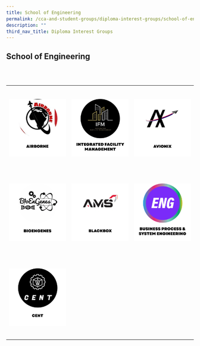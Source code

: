 ```yaml
---
title: School of Engineering
permalink: /cca-and-student-groups/diploma-interest-groups/school-of-engineering/
description: ""
third_nav_title: Diploma Interest Groups
---
```

## School of Engineering

<div>
&nbsp;&nbsp;&nbsp; 
&nbsp;&nbsp;&nbsp;&nbsp;&nbsp;&nbsp;&nbsp; 
&nbsp;&nbsp;&nbsp;&nbsp;&nbsp;&nbsp;&nbsp;&nbsp;&nbsp;&nbsp;&nbsp; 
&nbsp;&nbsp;&nbsp;&nbsp;&nbsp;&nbsp;&nbsp;&nbsp;&nbsp;&nbsp;&nbsp; 
&nbsp;&nbsp;&nbsp;&nbsp;&nbsp;&nbsp;&nbsp;&nbsp;&nbsp;&nbsp;&nbsp; 
&nbsp;&nbsp;&nbsp;&nbsp;&nbsp;&nbsp; &nbsp;
&nbsp;&nbsp;&nbsp;&nbsp;&nbsp;&nbsp;&nbsp; 
&nbsp; &nbsp;&nbsp;&nbsp;&nbsp;&nbsp;&nbsp;&nbsp;&nbsp;&nbsp;&nbsp;
&nbsp;&nbsp;&nbsp;&nbsp;&nbsp;&nbsp;&nbsp;&nbsp;&nbsp;&nbsp;&nbsp; 
&nbsp;&nbsp;&nbsp;&nbsp;&nbsp;&nbsp;&nbsp;&nbsp;&nbsp;&nbsp; &nbsp;
&nbsp;&nbsp;&nbsp;&nbsp;&nbsp;&nbsp;&nbsp; 
&nbsp;&nbsp;&nbsp;&nbsp;&nbsp;&nbsp;&nbsp; 
&nbsp; &nbsp;&nbsp;&nbsp;&nbsp;&nbsp;&nbsp;&nbsp;&nbsp;&nbsp;&nbsp;
&nbsp;&nbsp;&nbsp;&nbsp;&nbsp;&nbsp;&nbsp;&nbsp;&nbsp;&nbsp;&nbsp; 
&nbsp;&nbsp;&nbsp;&nbsp;&nbsp;&nbsp;&nbsp;&nbsp;&nbsp;&nbsp;&nbsp; 
&nbsp;&nbsp;&nbsp;&nbsp;&nbsp;&nbsp;&nbsp; 
&nbsp;&nbsp;&nbsp; <table><tbody><tr><td style="max-width:33%; vertical-align:bottom; border:none"><br>
&nbsp;&nbsp;&nbsp;&nbsp;&nbsp;&nbsp;&nbsp;&nbsp;&nbsp;&nbsp;&nbsp;&nbsp;&nbsp;&nbsp;&nbsp; <a href="https://www.instagram.com/tp_airborne/" style="text-decoration: none">
&nbsp;&nbsp;&nbsp;&nbsp;&nbsp;&nbsp;&nbsp;&nbsp;&nbsp;&nbsp;&nbsp;&nbsp;&nbsp;&nbsp;&nbsp;&nbsp;&nbsp;&nbsp;&nbsp; <img src="/images/ENG/AIRBORNE_button-01.png" style="display:block;margin-left:auto;margin-right:auto;" alt="Airborne Group (AEG)">
&nbsp;&nbsp;&nbsp;&nbsp;&nbsp;&nbsp;&nbsp;&nbsp;&nbsp;&nbsp;&nbsp;&nbsp;&nbsp;&nbsp;&nbsp;&nbsp;&nbsp;&nbsp;&nbsp; 
&nbsp;&nbsp;&nbsp;&nbsp;&nbsp;&nbsp;&nbsp;&nbsp;&nbsp;&nbsp;&nbsp;&nbsp;&nbsp;&nbsp;&nbsp; </a>
&nbsp;&nbsp;&nbsp;&nbsp;&nbsp;&nbsp;&nbsp;&nbsp;&nbsp;&nbsp;&nbsp; </td><td style="max-width:33%; vertical-align:bottom; border:none"><br>
&nbsp;&nbsp;&nbsp;&nbsp;&nbsp;&nbsp;&nbsp;&nbsp; &nbsp;&nbsp;&nbsp;&nbsp;&nbsp;&nbsp;&nbsp;<a href="https://www.instagram.com/ifmclub/" style="text-decoration: none">
&nbsp;&nbsp;&nbsp;&nbsp;&nbsp;&nbsp;&nbsp;&nbsp;&nbsp;&nbsp;&nbsp;&nbsp;&nbsp;&nbsp;&nbsp;&nbsp;&nbsp;&nbsp;&nbsp; <img src="/images/ENG/IFM_button-01.png" style="display:block;margin-left:auto;margin-right:auto;" alt="Integrated Facility Management (IFM)">
&nbsp;&nbsp;&nbsp;&nbsp;&nbsp;&nbsp;&nbsp;&nbsp;&nbsp;&nbsp;&nbsp;&nbsp;&nbsp;&nbsp;&nbsp;&nbsp;&nbsp;&nbsp;&nbsp; 
&nbsp;&nbsp;&nbsp;&nbsp;&nbsp;&nbsp;&nbsp;&nbsp;&nbsp;&nbsp;&nbsp;&nbsp; &nbsp;&nbsp;&nbsp;</a>
&nbsp;&nbsp;&nbsp;&nbsp;&nbsp;&nbsp;&nbsp;&nbsp;&nbsp;&nbsp;&nbsp; </td><td style="max-width:33%; vertical-align:bottom; border:none"><br>
&nbsp;&nbsp;&nbsp;&nbsp;&nbsp;&nbsp;&nbsp;&nbsp;&nbsp;&nbsp;&nbsp;&nbsp;&nbsp;&nbsp;&nbsp; <a href="https://www.instagram.com/tpavionix/" style="text-decoration: none">
&nbsp;&nbsp;&nbsp;&nbsp;&nbsp;&nbsp;&nbsp;&nbsp;&nbsp;&nbsp;&nbsp;&nbsp;&nbsp;&nbsp;&nbsp;&nbsp;&nbsp;&nbsp;&nbsp; <img src="/images/ENG/AVIONIX_button-01.png" style="display:block;margin-left:auto;margin-right:auto;" alt="Avionix (AEL)">
&nbsp;&nbsp;&nbsp;&nbsp;&nbsp;&nbsp;&nbsp;&nbsp;&nbsp;&nbsp;&nbsp;&nbsp;&nbsp;&nbsp;&nbsp;&nbsp;&nbsp;&nbsp;&nbsp; 
&nbsp;&nbsp;&nbsp;&nbsp;&nbsp;&nbsp;&nbsp;&nbsp;&nbsp;&nbsp;&nbsp;&nbsp;&nbsp;&nbsp;&nbsp; </a>
&nbsp;&nbsp;&nbsp;&nbsp;&nbsp;&nbsp;&nbsp;&nbsp;&nbsp;&nbsp;&nbsp; </td></tr><tr><td style="max-width:33%; vertical-align:bottom; border:none"><br>
&nbsp;&nbsp;&nbsp;&nbsp;&nbsp;&nbsp;&nbsp;&nbsp;&nbsp;&nbsp;&nbsp;&nbsp;&nbsp;&nbsp;&nbsp; <a href="https://www.instagram.com/tpbme/" style="text-decoration: none">
&nbsp;&nbsp;&nbsp;&nbsp;&nbsp;&nbsp;&nbsp;&nbsp;&nbsp;&nbsp;&nbsp;&nbsp;&nbsp;&nbsp;&nbsp;&nbsp;&nbsp;&nbsp;&nbsp; <img src="/images/ENG/BIOENGENES_button-01.png" style="display:block;margin-left:auto;margin-right:auto;" alt="BioENGenes Interest Group (BME)">
&nbsp;&nbsp;&nbsp;&nbsp;&nbsp;&nbsp;&nbsp;&nbsp;&nbsp;&nbsp;&nbsp;&nbsp;&nbsp;&nbsp;&nbsp;&nbsp;&nbsp;&nbsp;&nbsp; 
&nbsp;&nbsp;&nbsp;&nbsp;&nbsp;&nbsp;&nbsp;&nbsp;&nbsp;&nbsp;&nbsp;&nbsp;&nbsp;&nbsp;&nbsp; </a>
&nbsp;&nbsp;&nbsp;&nbsp;&nbsp;&nbsp;&nbsp;&nbsp;&nbsp;&nbsp;&nbsp; </td><td style="max-width:33%; vertical-align:bottom; border:none"><br>
&nbsp;&nbsp;&nbsp;&nbsp;&nbsp;&nbsp;&nbsp;&nbsp; &nbsp;&nbsp;&nbsp;&nbsp;&nbsp;&nbsp;&nbsp;<a href="https://www.instagram.com/amsaviators/" style="text-decoration: none">
&nbsp;&nbsp;&nbsp;&nbsp;&nbsp;&nbsp;&nbsp;&nbsp;&nbsp;&nbsp;&nbsp;&nbsp;&nbsp;&nbsp;&nbsp;&nbsp;&nbsp;&nbsp;&nbsp; <img src="/images/ENG/BLACKBOX_button-01.png" style="display:block;margin-left:auto;margin-right:auto;" alt="Blackbox (AMS)">
&nbsp;&nbsp;&nbsp;&nbsp;&nbsp;&nbsp;&nbsp;&nbsp;&nbsp;&nbsp;&nbsp;&nbsp;&nbsp;&nbsp;&nbsp;&nbsp;&nbsp;&nbsp;&nbsp; 
&nbsp;&nbsp;&nbsp;&nbsp;&nbsp;&nbsp;&nbsp;&nbsp;&nbsp;&nbsp;&nbsp;&nbsp; &nbsp;&nbsp;&nbsp;</a>
&nbsp;&nbsp;&nbsp;&nbsp;&nbsp;&nbsp;&nbsp;&nbsp;&nbsp;&nbsp;&nbsp; </td><td style="max-width:33%; vertical-align:bottom; border:none"><br>
&nbsp;&nbsp;&nbsp;&nbsp;&nbsp;&nbsp;&nbsp;&nbsp; &nbsp;&nbsp;&nbsp;&nbsp;&nbsp;&nbsp;&nbsp;<a href="https://www.instagram.com/eng_tpbze/" style="text-decoration: none">
&nbsp;&nbsp;&nbsp;&nbsp;&nbsp;&nbsp;&nbsp;&nbsp;&nbsp;&nbsp;&nbsp;&nbsp;&nbsp;&nbsp;&nbsp;&nbsp;&nbsp;&nbsp;&nbsp; <img src="/images/ENG/BZE_button-01.png" style="display:block;margin-left:auto;margin-right:auto;" alt="BIZEN (BZE)">
&nbsp;&nbsp;&nbsp;&nbsp;&nbsp;&nbsp;&nbsp;&nbsp;&nbsp;&nbsp;&nbsp;&nbsp;&nbsp;&nbsp;&nbsp;&nbsp;&nbsp;&nbsp;&nbsp; 
&nbsp;&nbsp;&nbsp;&nbsp;&nbsp;&nbsp;&nbsp;&nbsp;&nbsp;&nbsp;&nbsp;&nbsp; &nbsp;&nbsp;&nbsp;</a>
&nbsp;&nbsp;&nbsp;&nbsp;&nbsp;&nbsp;&nbsp;&nbsp;&nbsp;&nbsp;&nbsp; </td></tr><tr><td style="max-width:33%; vertical-align:bottom; border:none"><br>
&nbsp;&nbsp;&nbsp;&nbsp;&nbsp;&nbsp;&nbsp;&nbsp;&nbsp;&nbsp;&nbsp;&nbsp;&nbsp;&nbsp;&nbsp; <a href="https://www.instagram.com/tp.cen/" style="text-decoration: none">
&nbsp;&nbsp;&nbsp;&nbsp;&nbsp;&nbsp;&nbsp;&nbsp;&nbsp;&nbsp;&nbsp;&nbsp;&nbsp;&nbsp;&nbsp;&nbsp;&nbsp;&nbsp;&nbsp; <img src="/images/ENG/CENT_button-01.png" style="display:block;margin-left:auto;margin-right:auto;" alt="Computer Engineering Network (CENT)">
&nbsp;&nbsp;&nbsp;&nbsp;&nbsp;&nbsp;&nbsp;&nbsp;&nbsp;&nbsp;&nbsp;&nbsp;&nbsp;&nbsp;&nbsp;&nbsp;&nbsp;&nbsp;&nbsp; 
&nbsp;&nbsp;&nbsp;&nbsp;&nbsp;&nbsp;&nbsp;&nbsp;&nbsp;&nbsp;&nbsp;&nbsp;&nbsp;&nbsp;&nbsp; </a>
&nbsp;&nbsp;&nbsp;&nbsp;&nbsp;&nbsp;&nbsp;&nbsp;&nbsp;&nbsp;&nbsp; </td></tr></tbody></table>
</div>